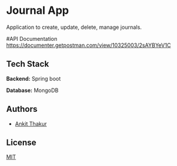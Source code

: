 
# Journal App

Application to create, update, delete, manage journals.

#API Documentation
https://documenter.getpostman.com/view/10325003/2sAYBYeV1C

## Tech Stack

**Backend:** Spring boot

**Database:** MongoDB




## Authors

- [Ankit Thakur](https://github.com/ankitthakur00/)


## License

[MIT](https://choosealicense.com/licenses/mit/)

